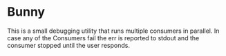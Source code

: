 

# Bunny

This is a small debugging utility that runs multiple consumers in
parallel. In case any of the Consumers fail the err is reported to
stdout and the consumer stopped until the user responds.

